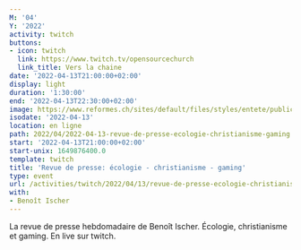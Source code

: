 ```yaml
---
M: '04'
Y: '2022'
activity: twitch
buttons:
- icon: twitch
  link: https://www.twitch.tv/opensourcechurch
  link_title: Vers la chaine
date: '2022-04-13T21:00:00+02:00'
display: light
duration: '1:30:00'
end: '2022-04-13T22:30:00+02:00'
image: https://www.reformes.ch/sites/default/files/styles/entete/public/data/images/comm/257/Beno%C3%AEt%20Ischer.jpg
isodate: '2022-04-13'
location: en ligne
path: 2022/04/2022-04-13-revue-de-presse-ecologie-christianisme-gaming.md
start: '2022-04-13T21:00:00+02:00'
start-unix: 1649876400.0
template: twitch
title: 'Revue de presse: écologie - christianisme - gaming'
type: event
url: /activities/twitch/2022/04/13/revue-de-presse-ecologie-christianisme-gaming
with:
- Benoît Ischer
---
```

La revue de presse hebdomadaire de Benoît Ischer. Écologie, christianisme et gaming. En live sur twitch.